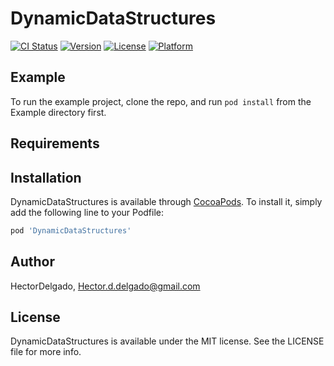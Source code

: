 # DynamicDataStructures

[![CI Status](https://img.shields.io/travis/HectorDelgado/DynamicDataStructures.svg?style=flat)](https://travis-ci.org/HectorDelgado/DynamicDataStructures)
[![Version](https://img.shields.io/cocoapods/v/DynamicDataStructures.svg?style=flat)](https://cocoapods.org/pods/DynamicDataStructures)
[![License](https://img.shields.io/cocoapods/l/DynamicDataStructures.svg?style=flat)](https://cocoapods.org/pods/DynamicDataStructures)
[![Platform](https://img.shields.io/cocoapods/p/DynamicDataStructures.svg?style=flat)](https://cocoapods.org/pods/DynamicDataStructures)

## Example

To run the example project, clone the repo, and run `pod install` from the Example directory first.

## Requirements

## Installation

DynamicDataStructures is available through [CocoaPods](https://cocoapods.org). To install
it, simply add the following line to your Podfile:

```ruby
pod 'DynamicDataStructures'
```

## Author

HectorDelgado, Hector.d.delgado@gmail.com

## License

DynamicDataStructures is available under the MIT license. See the LICENSE file for more info.
